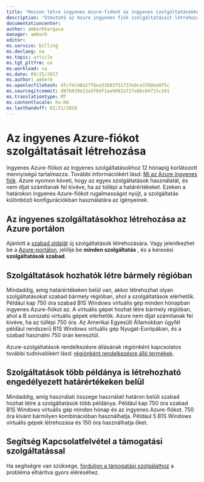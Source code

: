 ```yaml
---
title: "Hozzon létre ingyenes Azure-fiókot az ingyenes szolgáltatásokhoz |} Microsoft Docs"
description: "Útmutató az Azure ingyenes fiók szolgáltatásait létrehozásához."
documentationcenter: 
author: amberbhargava
manager: amberb
editor: 
ms.service: billing
ms.devlang: na
ms.topic: article
ms.tgt_pltfrm: na
ms.workload: na
ms.date: 09/25/2017
ms.author: amberb
ms.openlocfilehash: dfcf4c98a27f6ea31b92f51737e9ca3768da8f5c
ms.sourcegitcommit: d87b039e13a5f8df1ee9d82a727e6bc04715c341
ms.translationtype: MT
ms.contentlocale: hu-HU
ms.lasthandoff: 02/21/2018
---
```

# <a name="create-services-included-with-azure-free-account"></a>Az ingyenes Azure-fiókot szolgáltatásait létrehozása

Ingyenes Azure-fiókot az ingyenes szolgáltatásokhoz 12 hónapig korlátozott mennyiségű tartalmazza. További információkért lásd: [Mi az Azure ingyenes fiók](https://azure.microsoft.com/free/free-account-faq/). Azure nyomon követi, hogy az egyes szolgáltatások használatát, és nem díjat számítanak fel kivéve, ha az túllépi a határértékeket. Ezeken a határokon ingyenes Azure-fiókot rugalmasságot nyújt, a szolgáltatás különböző konfigurációkban használatára az igényeinek. 

## <a name="create-free-services-in-the-azure-portal"></a>Az ingyenes szolgáltatásokhoz létrehozása az Azure portálon
Ajánlott a [szabad oldalát](https://go.microsoft.com/fwlink/?linkid=859151) új szolgáltatások létrehozására. Vagy jelentkezhet be a [Azure-portálon](http://portal.azure.com), jelölje be **minden szolgáltatás** , és a keresési **szolgáltatások szabad**. 

## <a name="services-can-be-created-in-any-region"></a>Szolgáltatások hozhatók létre bármely régióban
Mindaddig, amíg határértékeken belül van, akkor létrehozhat olyan szolgáltatásokat szabad bármely régióban, ahol a szolgáltatások elérhetők. Például kap 750 óra szabad B1S Windows virtuális gép minden hónapban ingyenes Azure-fiókot az. A virtuális gépet hozhat létre bármely régióban, ahol a B sorozatú virtuális gépek elérhetők. Azure nem díjat számítanak fel kivéve, ha az túllépi 750 óra. Az Amerikai Egyesült Államokban ügyfél például rendszerű B1S Windows virtuális gép Nyugat-Európában, és a szabad használni 750 órán keresztül. 

Azure-szolgáltatások rendelkezésre állásának régiónként kapcsolatos további tudnivalókért lásd: [régiónként rendelkezésre álló termékek](https://azure.microsoft.com/regions/services/).

## <a name="multiple-instances-of-services-can-be-created-within-allowed-limits"></a>Szolgáltatások több példánya is létrehozható engedélyezett határértékeken belül
Mindaddig, amíg használati összege használati határon belüli szabad hozhat létre a szolgáltatások több példánya. Például kap 750 óra szabad B1S Windows virtuális gép minden hónap és az ingyenes Azure-fiókot. 750 óra kívánt bármilyen kombinációban használhatja. Például 5 B1S Windows virtuális gépek létrehozása és 150 óra használhatja őket. 

## <a name="need-help-contact-support"></a>Segítség Kapcsolatfelvétel a támogatási szolgáltatással

Ha segítségre van szüksége, [forduljon a támogatási szolgálathoz](https://portal.azure.com/?#blade/Microsoft_Azure_Support/HelpAndSupportBlade) a probléma elhárítva gyors eléréséhez.
